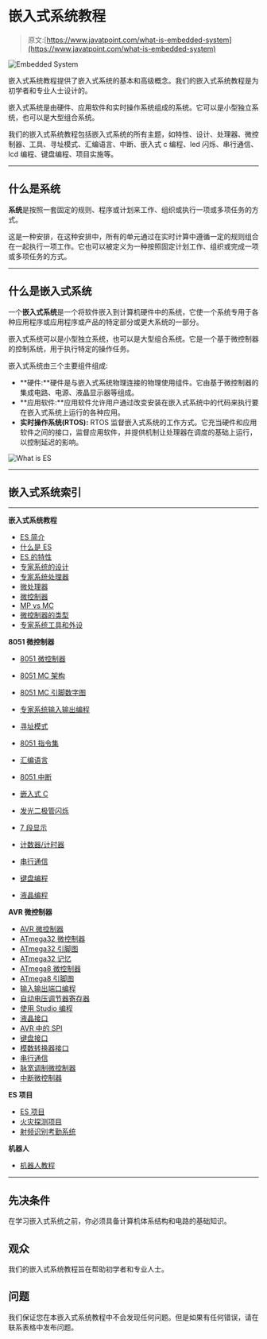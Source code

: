 # 嵌入式系统教程

> 原文:[https://www.javatpoint.com/what-is-embedded-system](https://www.javatpoint.com/what-is-embedded-system)

![Embedded System](../Images/1ed3dd38839da9493240ded7631a01ed.png)

嵌入式系统教程提供了嵌入式系统的基本和高级概念。我们的嵌入式系统教程是为初学者和专业人士设计的。

嵌入式系统是由硬件、应用软件和实时操作系统组成的系统。它可以是小型独立系统，也可以是大型组合系统。

我们的嵌入式系统教程包括嵌入式系统的所有主题，如特性、设计、处理器、微控制器、工具、寻址模式、汇编语言、中断、嵌入式 c 编程、led 闪烁、串行通信、lcd 编程、键盘编程、项目实施等。

* * *

## 什么是系统

**系统**是按照一套固定的规则、程序或计划来工作、组织或执行一项或多项任务的方式。

这是一种安排，在这种安排中，所有的单元通过在实时计算中遵循一定的规则组合在一起执行一项工作。它也可以被定义为一种按照固定计划工作、组织或完成一项或多项任务的方式。

* * *

## 什么是嵌入式系统

一个**嵌入式系统**是一个将软件嵌入到计算机硬件中的系统，它使一个系统专用于各种应用程序或应用程序或产品的特定部分或更大系统的一部分。

嵌入式系统可以是小型独立系统，也可以是大型组合系统。它是一个基于微控制器的控制系统，用于执行特定的操作任务。

嵌入式系统由三个主要组件组成:

*   **硬件:**硬件是与嵌入式系统物理连接的物理使用组件。它由基于微控制器的集成电路、电源、液晶显示器等组成。
*   **应用软件:**应用软件允许用户通过改变安装在嵌入式系统中的代码来执行要在嵌入式系统上运行的各种应用。
*   **实时操作系统(RTOS):** RTOS 监督嵌入式系统的工作方式。它充当硬件和应用软件之间的接口，监督应用软件，并提供机制让处理器在调度的基础上运行，以控制延迟的影响。

![What is ES](../Images/c2d2dcdb24b73a8d37548a499a5102bd.png)

* * *

## 嵌入式系统索引

* * *

**嵌入式系统教程**

*   [ES 简介](embedded-system-tutorial)
*   [什么是 ES](what-is-embedded-system)
*   [ES 的特性](characteristics-of-embedded-system)
*   [专家系统的设计](designing-of-an-embedded-system)
*   [专家系统处理器](embedded-system-processors)
*   [微处理器](microprocessor)
*   [微控制器](microcontroller)
*   [MP vs MC](microprocessor-vs-microcontroller)
*   [微控制器的类型](types-of-microcontroller)
*   [专家系统工具和外设](embedded-system-tools-and-peripherals)

**8051 微控制器**

*   [8051 微控制器](embedded-system-8051-microcontroller)
*   [8051 MC 架构](embedded-system-8051-microcontroller-architecture)
*   [8051 MC 引脚数字图](embedded-system-8051-microcontroller-pin-diagram)
*   [专家系统输入输出编程](embedded-system-input-output-programming)
*   [寻址模式](embedded-system-addressing-modes)

*   [8051 指令集](embedded-system-8051-instruction-set)
*   [汇编语言](embedded-system-assembly-language)
*   [8051 中断](embedded-system-interrupts-in-8051-microcontroller)
*   [嵌入式 C](embedded-system-c-programming)
*   [发光二极管闪烁](embedded-system-led-blinking)
*   [7 段显示](embedded-system-7-segment-display)
*   [计数器/计时器](embedded-system-counter-timer)
*   [串行通信](embedded-system-serial-communication)
*   [键盘编程](embedded-system-keypad-programming)
*   [液晶编程](embedded-system-lcd-programmming)

**AVR 微控制器**

*   [AVR 微控制器](what-is-avr-microcontroller)
*   [ATmega32 微控制器](atmega32-avr-microcontroller)
*   [ATmega32 引脚图](atmega32-pin-diagram)
*   [ATmega32 记忆](atmega32-memories)
*   [ATmega8 微控制器](atmega8-avr-microcontroller)
*   [ATmega8 引脚图](atmega8-pin-diagram)
*   [输入输出端口编程](avr-input-output-port-programming)
*   [自动电压调节器寄存器](avr-registers)
*   [使用 Studio 编程](programming-avr-studio)
*   [液晶接口](lcd-interfacing-avr)
*   [AVR 中的 SPI](spi-in-avr-microcontroller)
*   [键盘接口](keyboard-interfacing-with-avr)
*   [模数转换器接口](adc-interfacing-avr)
*   [串行通信](avr-uart-serial-communication)
*   [脉宽调制微控制器](pwm-avr-microcontroller)
*   [中断微控制器](interrupts-avr-microcontroller)

**ES 项目**

*   [ES 项目](embedded-system-projects)
*   [火灾探测项目](embedded-system-project-fire-detection-and-control-system)
*   [射频识别考勤系统](embedded-system-project-rfid-based-attendance-system)

**机器人**

*   [机器人教程](robotics-tutorial)

* * *

## 先决条件

在学习嵌入式系统之前，你必须具备计算机体系结构和电路的基础知识。

## 观众

我们的嵌入式系统教程旨在帮助初学者和专业人士。

## 问题

我们保证您在本嵌入式系统教程中不会发现任何问题。但是如果有任何错误，请在联系表格中发布问题。